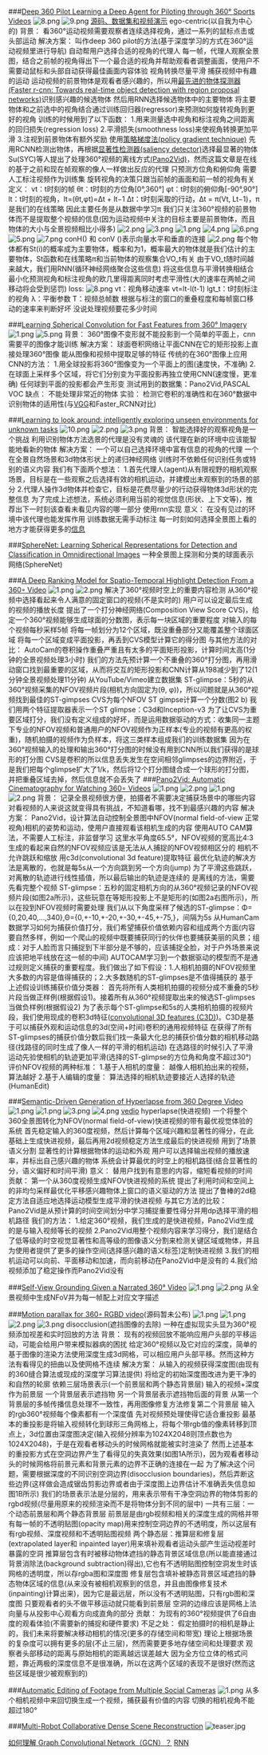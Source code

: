###[Deep 360 Pilot Learning a Deep Agent for Piloting through 360° Sports Videos](https://ieeexplore.ieee.org/abstract/document/8099636)
<img src="https://i.loli.net/2019/03/22/5c9449d94be2f.png" alt="8.png" title="8.png" />
<img src="https://i.loli.net/2019/03/22/5c9449d959383.png" alt="9.png" title="9.png" />
[源码、数据集和视频演示](http://aliensunmin.github.io/project/360video/)
ego-centric(以自我为中心的)
背景：
看360°运动视频需要观察者连续选择视角，通过一系列的鼠标点击或头部运动
解决方案：
叫作deep 360 pilot的方法(基于深度学习的方式在360°运动视频里进行导航)
自动帮用户选择合适的视角的代理人
每一帧，代理人观察全景图，结合之前帧的视角得出下一个最合适的视角并帮助观看者调整画面，使用户不需要动鼠标和头部自动获得最佳画面内容体验
视角转换尽量平滑
捕获视频中有趣的运动
运动视频的前景物体是观看者感兴趣的，所以用[最先进的物体探测器(Faster r-cnn: Towards
real-time object detection with region proposal networks)](http://papers.nips.cc/paper/5638-faster-r-cnn-towards-real-time-object-detection-with-region-proposal-networks)识别感兴趣的候选物体
然后用RNN选择候选物体中的主要物体
将主要物体和之前选中的视角结合通过训练回归器(regressor)来预测如何旋转视角到更好的视角
训练的时候用到了以下函数：
1.用来测量选中视角和标注视角之间距离的回归损失(regression loss)
2.平滑损失(smoothness loss)来使视角转换更加平滑
3.注视到前景物体有额外奖励
使用[策略梯度法(policy gradient technique)](https://link.springer.com/article/10.1007/BF00992696)
先用RCNN检测出物体，再根据[显著性检测器(saliency detector)](https://ieeexplore.ieee.org/abstract/document/7226835)选择最显著的物体
Su(SYC)等人提出了处理360°视频的离线方式[(Pano2Vid)](https://link.springer.com/chapter/10.1007/978-3-319-54190-7_10)，然而这篇文章是在线的基于之前和现在帧观察的像人一样做出反应的代理
只预测方位角和俯仰角
需要人工标注视频作为训练集
旋转视角的决策只跟当前帧的画面和前一帧的视角有关
定义：
vt：t时刻的帧
θt：t时刻的方位角[0°,360°]
φt：t时刻的俯仰角[-90°,90°]
lt：t时刻的视角，lt=(θt,φt)=Δt + lt−1
Δt：t时刻采取的行动，Δt = π(Vt, Lt−1)，π是我们的在线策略
因此主要任务是从数据中学习π
我们只关注360°视频的前景物体而不是提取整个视频的信息(因为运动视频中关注的目标主要是前景物体，而且物体的大小与全景视频相比小得多)
<img src="https://i.loli.net/2019/03/27/5c9b2b3dd3321.png" alt="2.png" title="2.png" />
<img src="https://i.loli.net/2019/03/27/5c9b2b3dd63b4.png" alt="3.png" title="3.png" />
<img src="https://i.loli.net/2019/03/27/5c9b25032dc91.png" alt="1.png" title="1.png" />
<img src="https://i.loli.net/2019/03/27/5c9b2b3dd4c0b.png" alt="4.png" title="4.png" />
<img src="https://i.loli.net/2019/03/27/5c9b2b3df413f.png" alt="6.png" title="6.png" />
<img src="https://i.loli.net/2019/03/27/5c9b2b3e08af4.png" alt="5.png" title="5.png" />
<img src="https://i.loli.net/2019/03/27/5c9b2b3e20149.png" alt="7.png" title="7.png" />
conH() 和 conV ()表示向量水平和垂直的连接
<img src="https://i.loli.net/2019/03/27/5c9b260fecd22.png" alt="2.png" title="2.png" />
每个物体都有St(i)的概率成为主要物体，概率和为1，概率最大的物体就是我们估计的主要物体，St函数和在线策略π和当前物体的观察集合VO_t有关
由于VO_t随时间越来越大，我们用RNN(循环神经网络聚合这些信息)
将这些信息与平滑转换相结合
最小化预测视角和标注视角的欧几里得距离同时考虑平滑性(大的速率在两帧之间移动将会受到惩罚)
loss:
<img src="https://i.loli.net/2019/03/27/5c9b2c8753b78.png" alt="8.png" title="8.png" />
vt：视角移动速率 vt=lt-l(t-1)
lgt_t：t时刻标注的视角
λ：平衡参数
T：视频总帧数
根据与标注的窗口的重叠程度和每帧窗口移动的速率来判断好坏
没说处理视频要花多少时间

###[Learning Spherical Convolution for Fast Features from 360° Imagery](http://papers.nips.cc/paper/6656-learning-spherical-convolution-for-fast-features-from-360-imagery)
<img src="https://i.loli.net/2019/03/26/5c9997cedf2b3.png" alt="1.png" title="1.png" />
<img src="https://i.loli.net/2019/03/29/5c9d7620f1d5e.png" alt="5.png" title="5.png" />
背景：
360°图像不变形就不能投影到一个简单的平面上，cnn需要平的图像才能训练
解决方案：
球面卷积网络让平面CNN在它的矩形投影上直接处理360°图像
能从图像和视频中提取足够的特征
传统的在360°图像上应用CNN的方法：
1.用全球投影将360°图像变为一个平面上的图(速度快，不准确)
2.在球面上采样多个区域，将它们分别变为平面投影再独立使用CNN(速度慢，更准确)
任何球到平面的投影都会产生形变
测试用到的数据集：Pano2Vid,PASCAL VOC
缺点：
不能处理非常近的物体
实验：
检测它卷积的准确性和在360°数据中识别物体的适用性(与[VGG](https://github.com/rbgirshick/py-faster-rcnn)和Faster_RCNN对比)

###[Learning to look around: intelligently exploring unseen environments for unknown tasks](http://openaccess.thecvf.com/content_cvpr_2018/html/Jayaraman_Learning_to_Look_CVPR_2018_paper.html)
<img src="https://i.loli.net/2019/03/26/5c9997c9dc715.png" alt="10.png" title="10.png" />
<img src="https://i.loli.net/2019/03/26/5c99c75f62db6.png" alt="2.png" title="2.png" />
<img src="https://i.loli.net/2019/03/26/5c99c75fd8569.png" alt="3.png" title="3.png" />
背景：
智能选择好的观察视角是一个挑战
利用识别物体方法选景的代理是没有灵魂的
该代理在新的环境中应该能智能地看新的物体
解决方案：
一个可以自己选择环境中富有信息的视角的代理
一个在全景自然场景和3d物体形状上的递归神经网络
训练时不依赖任何识别任务或特别的语义内容
我们有下面两个想法：
1.首先代理人(agent)从有限视野的相机观察场景，目标是在一些观察之后选择有效的相机运动，并建模出未观察到的场景的部分
2.代理人操作3d物体并检查它，目标是花费尽量少的行动获得物体3d形状的完整信息
为了完成上述想法，系统必须利用当前的视觉信息(形状、上下文等)，推荐出下一时刻该查看未看见内容的哪一部分
使用rnn实现
意义：
在没有见过的环境中该代理也能发挥作用
训练数据无需手动标注
每一时刻如何选择全景图上看的地方才能获得更多的[信息](https://people.eecs.berkeley.edu/~dineshjayaraman/projects/lookaround_supp/gifs/SUN360/index.html)

###[SphereNet: Learning Spherical Representations for Detection and Classification in Omnidirectional Images](http://openaccess.thecvf.com/content_ECCV_2018/html/Benjamin_Coors_SphereNet_Learning_Spherical_ECCV_2018_paper.html)
一种全景图上探测和分类的球面表示网络(SphereNet)

###[A Deep Ranking Model for Spatio-Temporal Highlight Detection From a 360◦ Video](https://www.aaai.org/ocs/index.php/AAAI/AAAI18/paper/viewPaper/17213)
<img src="https://i.loli.net/2019/03/26/5c99e0620cc98.png" alt="1.png" title="1.png" />
<img src="https://i.loli.net/2019/03/26/5c99e06266247.png" alt="2.png" title="2.png" />
解决了360°视频时空上的重要内容检测
从360°视频中选择看起来令人满意的固定窗口的视频(不是实时的)
用户可以设定最后生成的视频的播放长度
提出了一个打分神经网络(Composition View Score CVS)，给定一个360°视频能够生成球面的分数图，表示每一块区域的重要程度
对输入的每个视频每秒采样5帧
将每一帧划分为12个区域，既没重叠部分又能覆盖整个球面区域
将每一个区域变成平面投影，再丢到CVS模型计算它的得分图
与其他方法的对比：
AutoCam的卷积操作重叠严重且有太多的平面矩形投影，计算时间太高(1分钟的全景视频处理3小时)
我们的方法先预计算一个不重叠的360°打分图，再用滑动窗口找到最重要的区域，从而将交互的矩形投影和CNN计算从198减少到了12(1分钟全景视频处理11分钟)
从YouTube/Vimeo建立数据集
ST-glimpse：5秒的从360°视频采集的NFOV视频片段(相机方向固定为(θ, φ))，所以问题就是从360°视频找到最佳的ST-gimpses
CVS为每个NFOV ST gimpse计算一个分数(图2 b)
我们用两个特征提取器表示一个ST glimpse：C3d和Inception-v3
为了让CVS为重要区域打分，我们没有定义组成的好坏，而是运用数据驱动的方式：收集同一主题下专业的NFOV视频和普通用户的NFOV视频作为正样本(专业的视频有更高的权重)，随机拍摄的视频作为负样本，将这三类样本组成我们的训练数据集
因为在360°视频输入的处理和输出360°打分图的时候没有用到CNN所以我们获得的是球形的打分图
CVS是卷积的所以信息丢失发生在空间相邻glimpses的边界附近，于是我们把每个glimpse扩大了1/k，然后将12个打分图缝合成一个球形的打分图，并把重叠区域去掉，然后信息就不会丢失了
###[Pano2Vid: Automatic Cinematography for Watching 360∘  Videos](http://vision.cs.utexas.edu/projects/Pano2Vid/)
<img src="https://i.loli.net/2019/03/25/5c98e5807a5a7.png" alt="1.png" title="1.png" />
<img src="https://i.loli.net/2019/03/25/5c98e5807a5ce.png" alt="2.png" title="2.png" />
<img src="https://i.loli.net/2019/03/27/5c9b333833976.png" alt="1.png" title="1.png" />
<img src="https://i.loli.net/2019/03/27/5c9b39e407788.png" alt="2.png" title="2.png" />
背景：
记录全景视频很方便，拍摄者不需要决定捕获场景中的哪些内容
对看视频的人来说这就变得具有挑战，不知道看哪，找不到最感兴趣的内容
解决方案：
Pano2Vid，设计算法自动控制全景图中NFOV(normal field-of-view 正常视角)相机的姿势和运动，使用户直接观看该相机生成的内容
使用AUTO CAM算法，不需要人工标注，非监督学习
这里水平角度65.5°，NFOV视频的宽高比4:3
生成的看起来自然的NFOV视频应该是无法从人捕捉的NFOV视频相区分的
相机不允许跳跃和缩放
用c3d(convolutional 3d feature)提取特征
最优化轨迹的解决方法是离散的，也就是每5s从一个方向跳到另一个方向(jump)
为了平滑这些跳跃，对离散的轨迹进行线性插值，所以最后输出的轨迹是连续的
是离线的方法，需要先看完整个视频
ST-glimpse：五秒的固定相机方向的从360°视频记录的NFOV视频片段(如图2a所示)，这些玩意在等矩形投影上不是矩形的(如图2a右图所示)，所以在投到NFOV视频时需要处理
我们从以下角度采样了候选的ST-glimpse：Φ={0,20,40,...,340},Θ={0,+-10,+-20,+-30,+-45,+-75,}，间隔为5s
从HumanCam数据学习如何为捕获价值打分，我们希望捕获价值依赖内容和组成两个方面(内容要自然多样，例如一个爬山的视频中既要捕获同行的伙伴也要捕获美丽的风景；组成：对于人脸而言只捕捉到下半部分是不够的，应该捕捉全脸，对于户外场景来说应该把地平线放在这一帧的中间)
AUTOCAM学习到一个数据驱动的模型而不是通过规则定义捕获的重要程度。我们做出了如下假设：1.人相机拍摄的NFOV视频里大多数的内容是值得捕获的；2.大多数随机的ST-glimpses是不值得捕获的
基于上述假设训练捕获价值分类器：
首先将所有人类相机拍摄的视频分成不重叠的5秒片段当做正样例(根据假设1)。接着所有从360°视频提取出来的候选ST-glimpses当做负样例(根据假设2)
为了表示每个ST-glimpse和5s的人类相机拍摄的视频片段，我们使用现成的卷积3d特征([convolutional 3D features (C3D)](https://www.cv-foundation.org/openaccess/content_iccv_2015/html/Tran_Learning_Spatiotemporal_Features_ICCV_2015_paper.html))。C3D是基于可以捕获外观和运动信息的3d(空间+时间)卷积的通用视频特征
在获得了所有ST-glimpses的捕获价值分数后我们找一条最大化总的捕获价值分数的相机移动路径(找路径的同时生成了像人一样的平滑的相机运动)
在选路径的时候引入了平滑运动先验使相机的轨迹更加平滑(选择的ST-glimpse的方位角和角度不超过30°)
评价NFOV视频的两种标准：
1.基于人相机的度量：
越像人相机拍出来的视频，算法越好
2.基于人编辑的度量：
算法选择的相机轨迹要接近人选择的轨迹(HumanEdit)

###[Semantic-Driven Generation of Hyperlapse from 360 Degree Video](https://arxiv.org/abs/1703.10798)
<img src="https://i.loli.net/2019/03/26/5c99ebadd1f7c.png" alt="1.png" title="1.png" />
<img src="https://i.loli.net/2019/03/28/5c9c3807c7bb7.png" alt="1.png" title="1.png" />
<img src="https://i.loli.net/2019/03/28/5c9c3807c5849.png" alt="3.png" title="3.png" />
<img src="https://i.loli.net/2019/03/28/5c9c3807bfc0c.png" alt="4.png" title="4.png" />
[vedio](http://vllab.ucmerced.edu/wlai24/360hyperlapse/youtube/)
hyperlapse(快进视频)
一个将整个360全景图转化为NFOV(normal field-of-view)快进视频的带有最优视觉体验的系统
首先稳定输入的360度视频，然后计算每个区域兴趣和显著性的得分，在此基础上生成快进视频，最后再用2d视频稳定方法生成最后的快进视频
用到了场景语义分割
显著性的计算根据物体的运动和外观
用户可以选择输出视频的播放速率，并标出自己感兴趣的物体
系统会计算最优的时空上的相机路径(结合显著性的分，语义偏好和时间平滑)
意义：
替用户找到有意思的内容，缩短看视频的时间
贡献：
第一个从360度视频生成NFOV快进视频的系统
提出了利用时间和空间上的非均匀采样最优化平移感兴趣物体上窗口的语义驱动的方法
提出了鲁棒的2d稳定方法自适应地选择运动模型生成平滑的快进视频
与其它方法的比较：
Pano2Vid是从预计算的时间空间划分中学习捕捉重要性得分并用dp选择平滑的相机路径
我们的方法：
1.给定360°视频，我们生成的是快进视频，Pano2Vid生成的是与输入视频等长的视频
2.Pano2Vid用整个视频内容来学习得分，我们是结合了低等级的时空视觉显著性和高等级的图像语义分割来检测关键区域或物体，并且为使用者提供了更多的操作空间(选择感兴趣的语义标签)定制快进视频
3.我们的相机运动可以向前、平面移动和加速，而向前移动在Pano2Vid中是没有的
4.我们给视频添加了稳定操作而Pano2Vid没有

###[Self-View Grounding Given a Narrated 360° Video](https://www.aaai.org/ocs/index.php/AAAI/AAAI18/paper/viewPaper/16724)
<img src="https://i.loli.net/2019/03/26/5c9a0f55534ab.png" alt="1.png" title="1.png" />
<img src="https://i.loli.net/2019/03/26/5c9a0f552d6ce.png" alt="2.png" title="2.png" />
从全景视频中生成NFoV并为每一帧配上对应文字描述

###[Motion parallax for 360◦ RGBD video](http://webdiis.unizar.es/~aserrano/projects/VR-6dof)(源码暂未公布)
<img src="https://i.loli.net/2019/03/19/5c9049bb12fb8.png" alt="1.png" title="1.png" />
<img src="https://i.loli.net/2019/03/27/5c9ade14193cd.png" alt="1.png" title="1.png" />
<img src="https://i.loli.net/2019/03/27/5c9ae3602f0dc.png" alt="2.png" title="2.png" />
<img src="https://i.loli.net/2019/03/27/5c9b128e9a76a.png" alt="3.png" title="3.png" />
disocclusion(遮挡图像的去除)
一种在虚拟现实头显为360°视频添加视差和实时回放的方法
背景：
现有的视频回放不能响应用户头部的平移运动，可能会给用户带来模拟器病的困扰
给定360°视频以及它对应的深度，简单的基于图像的渲染方法使用深度生成3d网格，可以相应用户头部平移。然而这种方法有看得见的扭曲以及使网格不连续
解决方案：
从输入的视频获得深度图(由现有的360缝合算法或现成的深度学习算法提供)
将给定的初始深度图改进为更干净的和自然的轮廓
依赖三层场景表示(一个前景层和两个静态背景层)
输入的视频+深度作为前景层
一个背景层表示遮挡物
另一个背景层表示遮挡物后面的背景
从第一个背景层的多帧传播信息处理不一致性，再用图像修复方法修复第二个背景层
输入的rgb360°视频每个像素都有一个深度值
先对视频预处理使得它适合重投影
最基本的重投影是将输入视频转化到球形三角网格上，将每个带rgb值的像素转移到顶点上，3d位置由深度图决定(输入视频分辨率为1024X2048则顶点数也为1024X2048)，于是在观看者移动头的时候网格就能被实时渲染了
然而上述基本的重投影方式在空洞边界产生了看得见的失真效果(如图1A所示)，因为观看者移动头的时候网格将前景元素和背景元素的边界不正确的连接在一起
为了解决这个问题，需要根据深度的不同识别空洞边界(disocclusion boundaries)，然后弄断这些边界(这样做会造成锯齿剪影边界或者由于深度图上边界估计不准确丢失信息如图1B所示)
我们的场景表示法是分层的，用来表示带有干净空洞边界的物体剪影的rgbd视频(尽量用原来的视频渲染而不是将物体分到不同的层中)
一共有三层：一个动态前景层和两个静态背景层
前景层是由rgb视频和相关的深度生成的网格并带有每一帧的不透明贴图(opacity map)用来控制空洞边界的不透明度，所以这层有有rgb视频、深度视频和不透明贴图视频
两个静态层：推算层和修复层(extrapolated layer和 inpainted layer)用来填补观看者运动头部产生运动视差时暴露的空洞 
推算层包含有时被移动物体遮挡的静态背景区域信息(所以能直接通过背景消除法(background subtraction)得出),它也有不透明贴图控制空洞发生时该网格的透明度，所以存rgba图和深度图
修复层包含填补被静态背景区域遮挡的静态物体区域的信息(从来没有被相机观察到的信息，并且由图像修复技术(inpainting)计算出来)，因为它是最远层，所以没有不透明贴图，只有rgb图和深度图
只要观看者的头不做平移运动就只能看到前景层
空洞的边缘应该是网格上法向量与从投影中心观看方向成直角的部分
贡献：
为现有的360°视频提供了6自由度的观看体验(不需要新的捕捉和硬件要求)
不足之处：
假定拍摄时的相机是静止的，我们未来将要解决移动相机的情况(更多的存储空间和带宽)
理论上根据场景的复杂度可以拥有更多的层(不止三层)，然而需要更多地存储空间和处理要求
观察者头部移动的距离与原始相机的距离越远误差越大
因为全方位立体的格式问题，靠近两极的深度信息不是很准确，所以在这两个区域的表现不是很好(然而这些区域是很少被观察到的)

###[Automatic Editing of Footage from Multiple Social Cameras](http://graphics.cs.cmu.edu/projects/social-cameras/?tdsourcetag=s_pcqq_aiomsg)
<img src="https://i.loli.net/2019/04/09/5cac605cb000b.png" alt="1.png" title="1.png" />
从多个相机视频中来回切换生成一个视频，捕获最有价值的内容
切换的相机视角不能超过180°

###[Multi-Robot Collaborative Dense Scene Reconstruction](https://kevinkaixu.net/projects/multirobot.html?tdsourcetag=s_pcqq_aiomsg)
<img src="https://i.loli.net/2019/04/09/5cac6097e2fa6.jpg" alt="teaser.jpg" title="teaser.jpg" />

[如何理解 Graph Convolutional Network（GCN）？](https://www.zhihu.com/question/54504471/answer/332657604)
[RNN](https://blog.csdn.net/zhaojc1995/article/details/80572098)